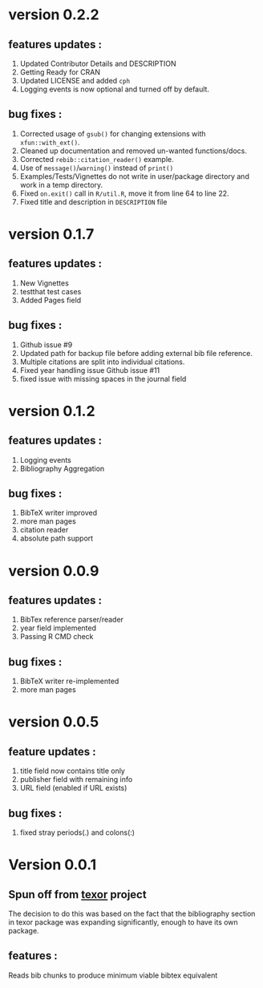# version 0.2.2

## features updates :  

1. Updated Contributor Details and DESCRIPTION
2. Getting Ready for CRAN
3. Updated LICENSE and added `cph` 
4. Logging events is now optional and turned off by default.

## bug fixes :  
1. Corrected usage of `gsub()` for changing extensions with `xfun::with_ext()`. 
2. Cleaned up documentation and removed un-wanted functions/docs.
3. Corrected `rebib::citation_reader()` example.
4. Use of `message()`/`warning()` instead of `print()`
5. Examples/Tests/Vignettes do not write in user/package directory and work in a temp directory.
6. Fixed `on.exit()` call in `R/util.R`, move it from line 64 to line 22.
7. Fixed title and description in `DESCRIPTION` file

# version 0.1.7

## features updates :

1. New Vignettes
2. testthat test cases
3. Added Pages field
    
## bug fixes :
  
1. Github issue #9
2. Updated path for backup file before adding external bib file reference.
3. Multiple citations are split into individual citations.
4. Fixed year handling issue Github issue #11
5. fixed issue with missing spaces in the journal field

# version 0.1.2

## features updates :

1. Logging events
2. Bibliography Aggregation

## bug fixes :

1. BibTeX writer improved
2. more man pages
3. citation reader
4. absolute path support


# version 0.0.9

## features updates :

1. BibTex reference parser/reader
2. year field implemented
3. Passing R CMD check

## bug fixes :

1. BibTeX writer re-implemented
2. more man pages

# version 0.0.5

## feature updates :
1. title field now contains title only
1. publisher field with remaining info
2. URL field (enabled if URL exists)
## bug fixes :
1. fixed stray periods(.) and colons(:) 

# Version 0.0.1
## Spun off from [texor](https://github.com/Abhi-1U/texor) project
The decision to do this was based on the fact that the bibliography section 
in texor package was expanding significantly, enough to have its own
package.

## features :
Reads bib chunks to produce minimum viable bibtex equivalent
